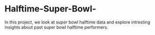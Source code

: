 # Halftime-Super-Bowl-
In this project, we look at super bowl halftime data and explore intresting insights about past super bowl halftime performers.
